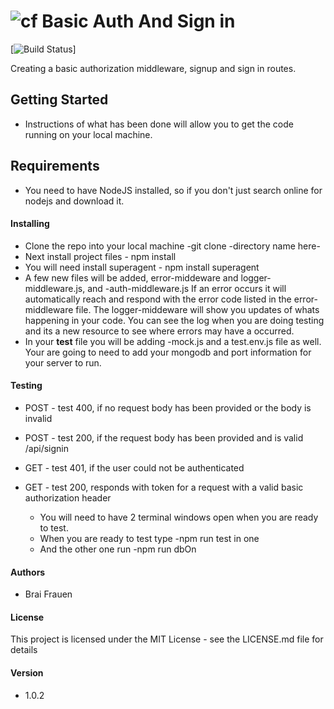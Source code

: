 ![cf](http://i.imgur.com/7v5ASc8.png) Basic Auth And Sign in 
====
[![Build Status](https://travis-ci.com/ashabrai/11-14-express-api.svg?branch=master)]

Creating a basic authorization middleware, signup and sign in routes. 

## Getting Started
   * Instructions of what has been done will allow you to get the code running on your 
   local machine. 


## Requirements  
   * You need to have NodeJS installed, so if you don't just search online for nodejs and download it.
    
#### Installing 
   * Clone the repo into your local machine -git clone -directory name here- 
   * Next install project files - npm install 
   * You will need install superagent - npm install superagent
   * A few new files will be added, error-middeware and logger-middleware.js, and <name>-auth-middleware.js  If an error occurs it will
   automatically reach and respond with the error code listed in the error-middleware file. The logger-middeware 
   will show you updates of whats happening in your code. You can see the log when you are doing testing 
   and its a new resource to see where errors may have a occurred. 
   * In your __test__ file you will be adding <nameoffolder>-mock.js and a test.env.js file as well. Your are going 
   to need to add your mongodb and port information for your server to run. 

#### Testing  
* POST - test 400, if no request body has been provided or the body is invalid
* POST - test 200, if the request body has been provided and is valid
/api/signin
* GET - test 401, if the user could not be authenticated
* GET - test 200, responds with token for a request with a valid basic authorization header

   * You will need to have 2 terminal windows open when you are ready to test.
   * When you are ready to test type -npm run test in one
   * And the other one run -npm run dbOn

####  Authors
* Brai Frauen 

#### License 
This project is licensed under the MIT License - see the LICENSE.md file for details

#### Version
* 1.0.2
